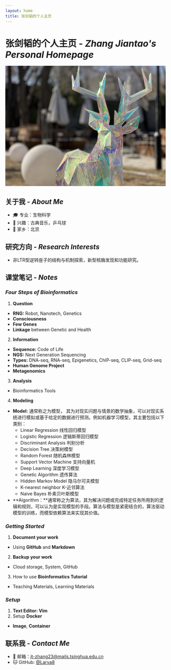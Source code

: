 ```yaml
---
layout: home
title: 张剑韬的个人主页
---
```


# 张剑韬的个人主页 - *Zhang Jiantao's Personal Homepage*
![portrait](assets/images/portrait.jpg)

## 关于我 - *About Me*
- 🎓 专业：生物科学
- 🌟 兴趣：古典音乐，乒乓球
- 📍 家乡：北京

## 研究方向 - *Research Interests*
- 非LTR型逆转座子的结构与机制探索，新型核酶发现和功能研究。

## 课堂笔记 - *Notes*

### *Four Steps of Bioinformatics*
1. **Question**
- **RNG:** Robot, Nanotech, Genetics
- **Consciousness**
- **Few Genes**
- **Linkage** between Genetic and Health
2. **Information**
- **Sequence:** Code of Life
- **NGS:** Next Generation Sequencing
- **Types:** DNA-seq, RNA-seq, Epigenetics, ChIP-seq, CLIP-seq, Grid-seq
- **Human Genome Project**
- **Metagenomics**
3. **Analysis**
- Bioinformatics Tools
4. **Modeling**
- **Model:** 通常称之为模型， 其为对现实问题与情景的数学抽象，可以对现实系统进行模拟或基于给定的数据进行预测。例如机器学习模型，其主要包括以下类别：
    - Linear Regression 线性回归模型
    - Logistic Regression 逻辑斯蒂回归模型
    - Discriminant Analysis 判别分析
    - Decision Tree 决策树模型
    - Random Forest 随机森林模型
    - Support Vector Machine 支持向量机
    - Deep Learning 深度学习模型
    - Genetic Algorithm 遗传算法
    - Hidden Markov Model 隐马尔可夫模型
    - K-nearest neighbor K-近邻算法
    - Naive Bayes 朴素贝叶斯模型
- **Algorithm：**通常称之为算法，其为解决问题或完成特定任务所用到的逻辑和规则，可以认为是实现模型的手段。算法与模型是紧密结合的，算法驱动模型的训练，而模型依赖算法来实现其价值。

### *Getting Started*
1. **Document your work**
- Using **GitHub** and **Markdown**
2. **Backup your work**
- Cloud storage, System, GitHub
3. How to use **Bioinformatics Tutorial**
- Teaching Materials, Learning Materials

### *Setup*
1. **Text Editor: Vim**
2. Setup **Docker**
- **Image**, **Container**

## 联系我 - *Contact Me*
- 📧 邮箱：jt-zhang23@mails.tsinghua.edu.cn
- 🐱 GitHub: [@Larva8](https://github.com/Larva8)